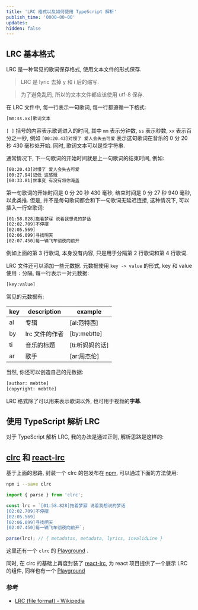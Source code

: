 ```yaml
---
title: 'LRC 格式以及如何使用 TypeScript 解析'
publish_time: '0000-00-00'
updates:
hidden: false
---
```


## LRC 基本格式

LRC 是一种常见的歌词保存格式, 使用文本文件的形式保存.

> LRC 是 lyric 去掉 y 和 i 后的缩写.

> 为了避免乱码, 所以的文本文件都应该使用 utf-8 保存.

在 LRC 文件中, 每一行表示一句歌词, 每一行都遵循一下格式:

```txt
[mm:ss.xx]歌词文本
```

`[ ]` 括号的内容表示歌词进入的时间, 其中 `mm` 表示分钟数, `ss` 表示秒数, `xx` 表示百分之一秒, 例如 `[00:20.43]对慢了 爱人会失去可爱` 表示这句歌词在音乐的 0 分 20 秒 430 毫秒处开始. 同时, 歌词文本可以是空字符串.

通常情况下, 下一句歌词的开始时间就是上一句歌词的结束时间, 例如:

```txt
[00:20.43]对慢了 爱人会失去可爱
[00:27.94]记低 这感慨
[00:33.81]世事变 有没有将你淹盖
```

第一句歌词的开始时间是 0 分 20 秒 430 毫秒, 结束时间是 0 分 27 秒 940 毫秒, 以此类推. 但是, 并不是每句歌词都会和下一句歌词无延迟连接, 这种情况下, 可以插入一行空歌词:

```txt
[01:58.828]拖着梦寐 说着我想说的梦话
[02:02.709]不停摆
[02:05.569]
[02:06.099]寻找明天
[02:07.450]每一辆飞车彻夜向前开
```

例如上面的第 3 行歌词, 本身没有内容, 只是用于分隔第 2 行歌词和第 4 行歌词.

LRC 文件还可以添加一些元数据. 元数据使用 `key -> value` 的形式, key 和 value 使用 `:` 分隔, 每一行表示一对元数据:

```txt
[key:value]
```

常见的元数据有:

| key | description    | example         |
| --- | -------------- | --------------- |
| al  | 专辑           | [al:范特西]     |
| by  | lrc 文件的作者 | [by:mebtte]     |
| ti  | 音乐的标题     | [ti:听妈妈的话] |
| ar  | 歌手           | [ar:周杰伦]     |

当然, 你还可以创造自己的元数据:

```txt
[author: mebtte]
[copyright: mebtte]
```

LRC 格式除了可以用来表示歌词以外, 也可用于视频的**字幕**.

## 使用 TypeScript 解析 LRC

对于 TypeScript 解析 LRC, 我的办法是通过正则, 解析思路是这样的:

## [clrc](https://github.com/mebtte/clrc) 和 [react-lrc](https://www.npmjs.com/package/react-lrc)

基于上面的思路, 封装一个 clrc 的包发布在 [npm](https://www.npmjs.com/package/clrc), 可以通过下面的方法使用:

```bash
npm i --save clrc
```

```ts
import { parse } from 'clrc';

const lrc = `[01:58.828]拖着梦寐 说着我想说的梦话
[02:02.709]不停摆
[02:05.569]
[02:06.099]寻找明天
[02:07.450]每一辆飞车彻夜向前开`;

parse(lrc); // { metadatas, metadata, lyrics, invalidLine }
```

这里还有一个 `clrc` 的 [Playground](https://mebtte.github.io/clrc) .

同时, 在 clrc 的基础上再度封装了 [react-lrc](https://www.npmjs.com/package/react-lrc), 为 react 项目提供了一个展示 LRC 的组件, 同样也有一个 [Playground](https://mebtte.github.io/react-lrc)

### 参考

- [LRC (file format) - Wikipedia](<https://en.wikipedia.org/wiki/LRC_(file_format)>)
